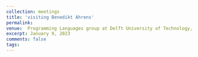 ```yaml
---
collection: meetings
title: 'visiting Benedikt Ahrens'
permalink: 
venue:  Programming Languages group at Delft University of Technology, The Netherlands 
excerpt: January 9, 2023
comments: false
tags:
---
```



